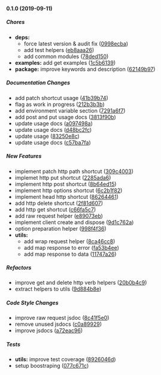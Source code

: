 #### 0.1.0 (2019-09-11)

##### Chores

* **deps:**
  *  force latest version & audit fix ([0998ecba](https://github.com/lykmapipo/http-client/commit/0998ecba277d86238b71faec2ebdae9841d85dbb))
  *  add test helpers ([eb8aaa26](https://github.com/lykmapipo/http-client/commit/eb8aaa26ea7b47d60619d7f3a487f6863c9fe539))
  *  add common modules ([78ded150](https://github.com/lykmapipo/http-client/commit/78ded150595467c4d084939629e7781aa5b837fc))
* **examples:**  add get examples ([1c5b6139](https://github.com/lykmapipo/http-client/commit/1c5b61397a381141ecc2cd00b0d13062668eede7))
* **package:**  improve keywords and description ([62149b97](https://github.com/lykmapipo/http-client/commit/62149b9710d49b3b30fc51b19bdc2451c0e2bfdf))

##### Documentation Changes

*  add patch shortcut usage ([41b39b74](https://github.com/lykmapipo/http-client/commit/41b39b74ae4e49b71be0d2c95268c6f2190ee1df))
*  flag as work in progress ([212b3b3b](https://github.com/lykmapipo/http-client/commit/212b3b3be63d08892fa37ad43818f2dc4b44e1f3))
*  add environment variable section ([7291a6f7](https://github.com/lykmapipo/http-client/commit/7291a6f7faf7498b5720c7e0ad7a60354eab0329))
*  add post and put usage docs ([3813f90b](https://github.com/lykmapipo/http-client/commit/3813f90bd2541310b864f99cad2783edf4e6e4a3))
*  update usage docs ([a097498a](https://github.com/lykmapipo/http-client/commit/a097498aa35fa963976d6dd6939d2fba79a12b81))
*  update usage docs ([d48bc2fc](https://github.com/lykmapipo/http-client/commit/d48bc2fc506b780fbca595e8659176a7d42f6d3e))
*  update usage ([83250e8c](https://github.com/lykmapipo/http-client/commit/83250e8caf31af4842fe992dcd01d5095f4190f0))
*  update usage docs ([c57ba7fa](https://github.com/lykmapipo/http-client/commit/c57ba7fa71091ae8c1cc3479d008bb2af0ead778))

##### New Features

*  implement patch http path shortcut ([309c4003](https://github.com/lykmapipo/http-client/commit/309c4003857b0feef9acad566a7c40ab44114195))
*  implemet http put shortcut ([2285ada6](https://github.com/lykmapipo/http-client/commit/2285ada600be06d6bfb25e7c8ec2408de9a3bef2))
*  implement http post shortcut ([8b64ed15](https://github.com/lykmapipo/http-client/commit/8b64ed15bbf2dc9b63cb70fd6d2f9e8c0cc4fa8b))
*  implement http options shortcut ([6c2b1f82](https://github.com/lykmapipo/http-client/commit/6c2b1f824d2b5110425c39f984b275bf2ba05169))
*  implement head http shortcut ([86264461](https://github.com/lykmapipo/http-client/commit/86264461d99c0af9e9dc5202932cc37b48de967c))
*  add http delete shortcut ([2f81d607](https://github.com/lykmapipo/http-client/commit/2f81d6079295d305c5e63bfc35317c4b88ccff80))
*  add http get shortcut ([c66fa5c7](https://github.com/lykmapipo/http-client/commit/c66fa5c70ec27a4a7cb5e893c82510e3bd463452))
*  add raw request helper ([e89073eb](https://github.com/lykmapipo/http-client/commit/e89073eb9116da721ceb98ea09328c2d15d1d4d8))
*  implement client create and dispose ([9d1c762a](https://github.com/lykmapipo/http-client/commit/9d1c762ab8af3270454f4a35fb2255892afa7c35))
*  option preparation helper ([998f4f36](https://github.com/lykmapipo/http-client/commit/998f4f36bb1b10f2e0d6eb60e8c7b582837ddb47))
* **utils:**
  *  add wrap request helper ([8ca46cc8](https://github.com/lykmapipo/http-client/commit/8ca46cc8c357bc587b82db0d8ce1daf81723e918))
  *  add map response to error ([fa53b4ee](https://github.com/lykmapipo/http-client/commit/fa53b4ee2a922137ca98d37b176497e0cf088e1d))
  *  add map response to data ([11747a26](https://github.com/lykmapipo/http-client/commit/11747a263fb5318f0a8578cbcacdd27f7eee5913))

##### Refactors

*  improve get and delete http verb helpers ([20b0b4c9](https://github.com/lykmapipo/http-client/commit/20b0b4c9c38df854a9ec09ccdb24b86691665f55))
*  extract helpers to utils ([9d884b8e](https://github.com/lykmapipo/http-client/commit/9d884b8e7c1c92429525c200ad994a615ce21af9))

##### Code Style Changes

*  improve raw request jsdoc ([8c41f5e0](https://github.com/lykmapipo/http-client/commit/8c41f5e0d74a1688c9ff207211a4118d9768686a))
*  remove unused jsdocs ([c0a89929](https://github.com/lykmapipo/http-client/commit/c0a899299b34fe1935a30e702bdfcd7411aca793))
*  improve jsdocs ([a72eac96](https://github.com/lykmapipo/http-client/commit/a72eac96c184d43cd943cfbcb6aadb34a01ba98e))

##### Tests

* **utils:**  improve test coverage ([8926046d](https://github.com/lykmapipo/http-client/commit/8926046df02e4a9138a5f56c0bfd97494f106438))
*  setup boostraping ([077c671c](https://github.com/lykmapipo/http-client/commit/077c671cbe0090a5b44c050e9d78f2e8576168ea))

